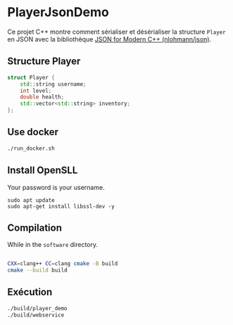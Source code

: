 # PlayerJsonDemo

Ce projet C++ montre comment sérialiser et désérialiser la structure `Player` en JSON avec la bibliothèque [JSON for Modern C++ (nlohmann/json)](https://github.com/nlohmann/json).

## Structure Player
```cpp
struct Player {
    std::string username;
    int level;
    double health;
    std::vector<std::string> inventory;
};
```

## Use docker

```sh
./run_docker.sh
```

## Install OpenSLL

Your password is your username.

```
sudo apt update
sudo apt-get install libssl-dev -y
```

## Compilation

While in the `software` directory.

```sh

CXX=clang++ CC=clang cmake -B build
cmake --build build
```

## Exécution

```sh
./build/player_demo
./build/webservice
```

